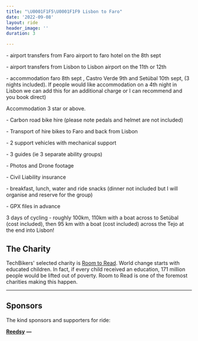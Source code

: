 ```yaml
---
title: "\U0001F1F5\U0001F1F9 Lisbon to Faro"
date: '2022-09-08'
layout: ride
header_image: ''
duration: 3

---
```


\- airport transfers from Faro airport to faro hotel on the 8th sept

\- airport transfers from Lisbon to Lisbon airport on the 11th or 12th

\- accommodation faro 8th sept , Castro Verde 9th and Setúbal 10th sept, (3 nights included). If people would like accommodation on a 4th night in Lisbon we can add this for an additional charge or I can recommend and you book direct)

Accommodation 3 star or above.

\- Carbon road bike hire (please note pedals and helmet are not included)

\- Transport of hire bikes to Faro and back from Lisbon

\- 2 support vehicles with mechanical support

\- 3 guides (ie 3 separate ability groups)

\- Photos and Drone footage

\- Civil Liability insurance

\- breakfast, lunch, water and ride snacks (dinner not included but I will organise and reserve for the group)

\- GPX files in advance

3 days of cycling - roughly 100km, 110km with a boat across to Setúbal (cost included), then 95 km with a boat (cost included) across the Tejo at the end into Lisbon!

## The Charity

TechBikers' selected charity is [Room to Read](https://www.roomtoread.org). World change starts with educated children. In fact, if every child received an education, 171 million people would be lifted out of poverty. Room to Read is one of the foremost charities making this happen.

***

## Sponsors

The kind sponsors and supporters for ride:

[**Reedsy**](https://reedsy.com) **—** 